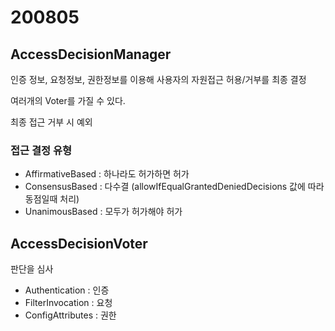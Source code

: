 # 200805

## AccessDecisionManager

인증 정보, 요청정보, 권한정보를 이용해 사용자의 자원접근 허용/거부를 최종 결정

여러개의 Voter를 가질 수 있다.

최종 접근 거부 시 예외

### 접근 결정 유형

- AffirmativeBased : 하나라도 허가하면 허가
- ConsensusBased : 다수결 (allowIfEqualGrantedDeniedDecisions 값에 따라 동점일때 처리)
- UnanimousBased : 모두가 허가해야 허가

## AccessDecisionVoter

판단을 심사

- Authentication : 인증
- FilterInvocation : 요청
- ConfigAttributes : 권한
